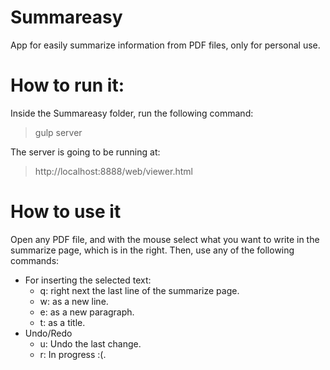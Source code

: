 # Summareasy
App for easily summarize information from PDF files, only for personal use.

# How to run it:
Inside the Summareasy folder, run the following command:
 > gulp server

The server is going to be running at:
 > http://localhost:8888/web/viewer.html

# How to use it
Open any PDF file, and with the mouse select what you want to write in the summarize page, which is in the right. Then, use any of the following commands: 
- For inserting the selected text:
  - q: right next the last line of the summarize page.
  - w: as a new line.
  - e: as a new paragraph.
  - t: as a title.
- Undo/Redo 
  - u: Undo the last change.
  - r: In progress :(.
